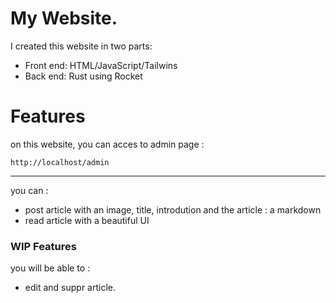 # My Website.
I created this website in two parts:

- Front end: HTML/JavaScript/Tailwins
- Back end: Rust using Rocket

# Features

on this website, you can acces to admin page :
```
http://localhost/admin
```
----
you can : 
- post article with an image, title, introdution and the article : a markdown
- read article with a beautiful UI

### WIP Features

you will be able to :
- edit and suppr article.

